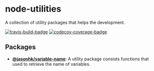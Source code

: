 node-utilities
==============

A collection of utility packages that helps the development.

[![travis-build-badge]][travis-build] [![codecov-coverage-badge]][codecov-coverage]

## Packages

* [__@jasonhk/variable-name__][@jasonhk/variable-name:readme]: A utility package consists functions that used to retrieve the name of variables.

[travis-build]: https://travis-ci.com/JasonHK/node-utilities "Travis CI"
[travis-build-badge]: https://img.shields.io/travis/com/JasonHK/node-utilities?style=flat-square "Repository's Build Status"

[codecov-coverage]: https://codecov.io/gh/JasonHK/node-utilities "Codecov"
[codecov-coverage-badge]: https://img.shields.io/codecov/c/github/JasonHK/node-utilities?style=flat-square "Repository's Code Coverage"

[@jasonhk/variable-name:readme]: packages/variable-name/README.md "@jasonhk/variable-name"
